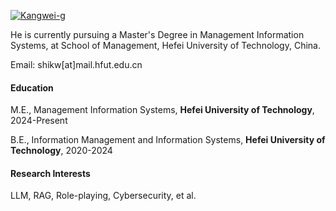 [![Kangwei-g](https://img.shields.io/badge/kangwei-github-blue?logo=github)](https://github.com/Kangwei-g)

He is currently pursuing a Master's Degree in Management Information Systems, at School of Management, Hefei University of Technology, China.

Email: shikw[at]mail.hfut.edu.cn

#### Education

M.E., Management Information Systems, **Hefei University of Technology**, 2024-Present

B.E., Information Management and Information Systems, **Hefei University of Technology**, 2020-2024

#### Research Interests
LLM, RAG, Role-playing, Cybersecurity, et al.
